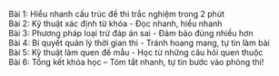 Bài 1: Hiểu nhanh cấu trúc đề thi trắc nghiệm trong 2 phút  
Bài 2: Kỹ thuật xác định từ khóa - Đọc nhanh, hiểu nhanh  
Bài 3: Phương pháp loại trừ đáp án sai - Đảm bảo đúng nhiều hơn  
Bài 4: Bí quyết quản lý thời gian thi - Tránh hoang mang, tự tin làm bài  
Bài 5: Kỹ thuật làm quen đề mẫu - Học từ những câu hỏi quen thuộc  
Bài 6: Tổng kết khóa học – Tóm tắt nhanh, tự tin bước vào phòng thi!